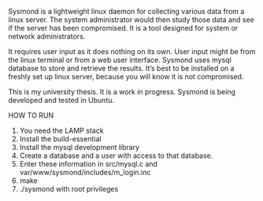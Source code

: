 Sysmond is a lightweight linux daemon for collecting various data from a linux server. The system administrator would then study those data and see if the server has been compromised. It is a tool designed for system or network administrators.

It requires user input as it does nothing on its own.  User input might be from the linux terminal or from a web user interface. Sysmond uses mysql database to store and retrieve the results. It’s best to be installed on a freshly set up linux server, because you will know it is not compromised.

This is my university thesis. It is a work in progress. Sysmond is being developed and tested in Ubuntu.

HOW TO RUN<br>
1) You need the LAMP stack<br>
2) Install the build-essential<br>
3) Install the mysql development library<br>
4) Create a database and a user with access to that database.<br>
5) Enter these information in src/mysql.c and var/www/sysmond/includes/m_login.inc <br>
6) make<br>
7) ./sysmond with root privileges<br>

